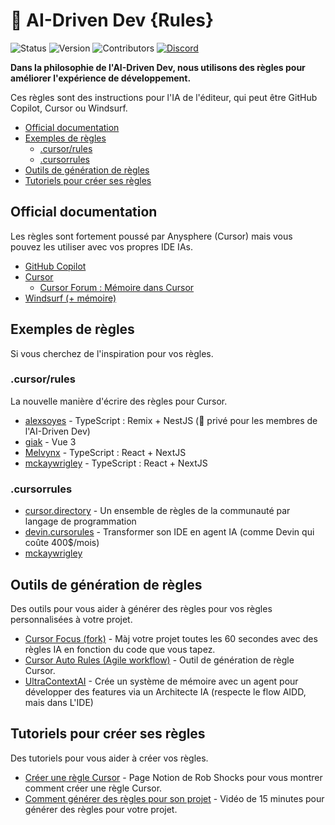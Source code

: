 # 📐 AI-Driven Dev {Rules}

![Status](https://img.shields.io/badge/status-active-brightgreen)
![Version](https://img.shields.io/badge/version-2.0.0-blue)
![Contributors](https://img.shields.io/badge/contributors-welcome-orange)
[![Discord](https://img.shields.io/discord/1173363373115723796?color=7289da&label=discord&logo=discord&logoColor=white)](https://discord.gg/invite/ai-driven-dev)

**Dans la philosophie de l'AI-Driven Dev, nous utilisons des règles pour améliorer l'expérience de développement.**

Ces règles sont des instructions pour l'IA de l'éditeur, qui peut être GitHub Copilot, Cursor ou Windsurf.

- [Official documentation](#official-documentation)
- [Exemples de règles](#exemples-de-règles)
  - [.cursor/rules](#cursorrules)
  - [.cursorrules](#cursorrules-1)
- [Outils de génération de règles](#outils-de-génération-de-règles)
- [Tutoriels pour créer ses règles](#tutoriels-pour-créer-ses-règles)

## Official documentation

Les règles sont fortement poussé par Anysphere (Cursor) mais vous pouvez les utiliser avec vos propres IDE IAs.

- [GitHub Copilot](https://docs.github.com/fr/copilot/customizing-copilot/adding-custom-instructions-for-github-copilot?tool=vscode)
- [Cursor](https://docs.cursor.com/context/rules-for-ai)
  - [Cursor Forum : Mémoire dans Cursor](https://forum.cursor.com/t/rules-for-ultra-context-memories-lessons-scratchpad-with-plan-and-act-modes/48792/21?page=2)
- [Windsurf (+ mémoire)](https://docs.codeium.com/windsurf/memories)

## Exemples de règles

Si vous cherchez de l'inspiration pour vos règles.

### .cursor/rules

La nouvelle manière d'écrire des règles pour Cursor.

- [alexsoyes](https://github.com/ai-driven-dev/le-journal/tree/main/.cursor/rules) - TypeScript : Remix + NestJS (🔐 privé pour les membres de l'AI-Driven Dev)
- [giak](https://github.com/giak/cv-generator/tree/main/.cursor/rules) - Vue 3
- [Melvynx](https://github.com/Melvynx/cursor.rules) - TypeScript : React + NextJS
- [mckaywrigley](https://github.com/mckaywrigley/mckays-app-template/tree/main/.cursor/rules) - TypeScript : React + NextJS

### .cursorrules

- [cursor.directory](https://cursor.directory/rules) - Un ensemble de règles de la communauté par langage de programmation
- [devin.cursorules](https://github.com/grapeot/devin.cursorrules/blob/master/.cursorrules) - Transformer son IDE en agent IA (comme Devin qui coûte 400$/mois)
- [mckaywrigley](https://github.com/mckaywrigley/mckays-app-template/blob/main/.cursorrules)

## Outils de génération de règles

Des outils pour vous aider à générer des règles pour vos règles personnalisées à votre projet.

- [Cursor Focus (fork)](https://github.com/RenjiYuusei/CursorFocus) - Màj votre projet toutes les 60 secondes avec des règles IA en fonction du code que vous tapez.
- [Cursor Auto Rules (Agile workflow)](https://github.com/bmadcode/cursor-auto-rules-agile-workflow/) - Outil de génération de règle Cursor.
- [UltraContextAI](https://github.com/T1nker-1220/UltraContextAI) - Crée un système de mémoire avec un agent pour développer des features via un Architecte IA (respecte le flow AIDD, mais dans L'IDE)

## Tutoriels pour créer ses règles

Des tutoriels pour vous aider à créer vos règles.

- [Créer une règle Cursor](https://notes.switchdimension.com/cursor-ai-rules) - Page Notion de Rob Shocks pour vous montrer comment créer une règle Cursor.
- [Comment générer des règles pour son projet](https://www.youtube.com/watch?v=jEhvwYkI-og) - Vidéo de 15 minutes pour générer des règles pour votre projet.
